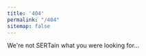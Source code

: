 ```yaml
---
title: '404'
permalink: "/404"
sitemap: false
---
```


We're not SERTain what you were looking for...
